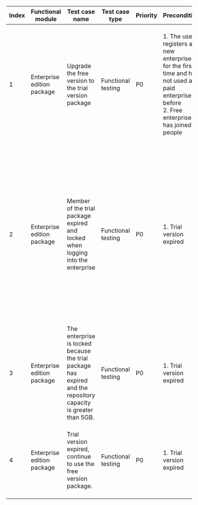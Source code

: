 | Index | Functional module | Test case name | Test case type | Priority | Precondition | Step description | Expected result | Remarks |
| - | - | - | - | - | - | - | - | - |
| 1 | Enterprise edition package | Upgrade the free version to the trial version package | Functional testing | P0 | 1. The user registers a new enterprise for the first time and has not used a paid enterprise before<br>2. Free enterprise has joined 5 people | 1. Add a member to the company | 1. Member joined successfully, automatically upgraded to the trial version, popup prompt upgrade to trial version successful | The trial version is valid for 30 days, and there is a reminder email before expiration to see if you want to renew and continue using. |
| 2 | Enterprise edition package | Member of the trial package expired and locked when logging into the enterprise | Functional testing | P0 | 1. Trial version expired | 1. Member logs in to the company | 1. Unable to enter the company | The trial version expires without renewal, and if the number of enterprise members is still more than 5, their access to the enterprise will be restricted. Reduce it to within 5 to continue using the enterprise |
| 3 | Enterprise edition package | The enterprise is locked because the trial package has expired and the repository capacity is greater than 5GB. | Functional testing | P0 | 1. Trial version expired | 1. Member logs in to the company | 1. Unable to enter the company |  |
| 4 | Enterprise edition package | Trial version expired, continue to use the free version package. | Functional testing | P0 | 1. Trial version expired | 1. Reduce the number of members to less than 5 and the repository capacity to less than 5G | 1. Successfully entered the company |  |
